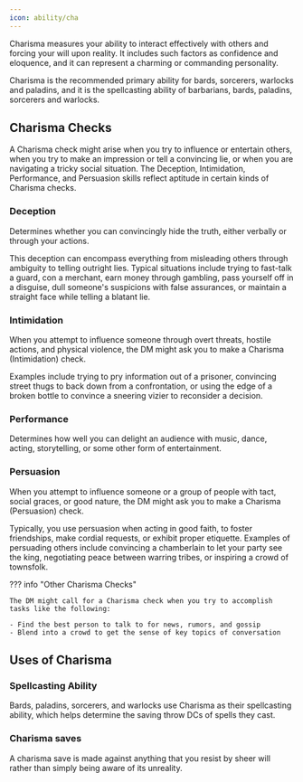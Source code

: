 ```yaml
---
icon: ability/cha
---
```


Charisma measures your ability to interact effectively with others and forcing your will upon reality. It includes such factors as confidence and eloquence, and it can represent a charming or commanding personality.

Charisma is the recommended primary ability for bards, sorcerers, warlocks and paladins, and it is the spellcasting ability of barbarians, bards, paladins, sorcerers and warlocks.

## Charisma Checks

A Charisma check might arise when you try to influence or entertain others, when you try to make an impression or tell a convincing lie, or when you are navigating a tricky social situation. The Deception, Intimidation, Performance, and Persuasion skills reflect aptitude in certain kinds of Charisma checks.

### Deception

Determines whether you can convincingly hide the truth, either verbally or through your actions. 

This deception can encompass everything from misleading others through ambiguity to telling outright lies. Typical situations include trying to fast-talk a guard, con a merchant, earn money through gambling, pass yourself off in a disguise, dull someone's suspicions with false assurances, or maintain a straight face while telling a blatant lie.

### Intimidation

When you attempt to influence someone through overt threats, hostile actions, and physical violence, the DM might ask you to make a Charisma (Intimidation) check. 

Examples include trying to pry information out of a prisoner, convincing street thugs to back down from a confrontation, or using the edge of a broken bottle to convince a sneering vizier to reconsider a decision.

### Performance

Determines how well you can delight an audience with music, dance, acting, storytelling, or some other form of entertainment.

### Persuasion

When you attempt to influence someone or a group of people with tact, social graces, or good nature, the DM might ask you to make a Charisma (Persuasion) check. 

Typically, you use persuasion when acting in good faith, to foster friendships, make cordial requests, or exhibit proper etiquette. Examples of persuading others include convincing a chamberlain to let your party see the king, negotiating peace between warring tribes, or inspiring a crowd of townsfolk.

??? info "Other Charisma Checks" 

    The DM might call for a Charisma check when you try to accomplish tasks like the following:

    - Find the best person to talk to for news, rumors, and gossip
    - Blend into a crowd to get the sense of key topics of conversation

## Uses of Charisma

### Spellcasting Ability

Bards, paladins, sorcerers, and warlocks use Charisma as their spellcasting ability, which helps determine the saving throw DCs of spells they cast.

### Charisma saves

A charisma save is made against anything that you resist by sheer will rather than simply being aware of its unreality.
